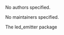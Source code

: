 <div id='led_emitter-autogenerated' markdown='1'>


<!-- do not edit this file, autogenerated -->

No authors specified.

No maintainers specified.

The led_emitter package



</div>

